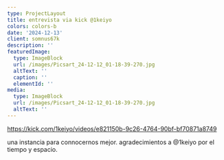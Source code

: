```yaml
---
type: ProjectLayout
title: entrevista via kick @1keiyo
colors: colors-b
date: '2024-12-13'
client: somnus67k
description: ''
featuredImage:
  type: ImageBlock
  url: /images/Picsart_24-12-12_01-18-39-270.jpg
  altText: ''
  caption: ''
  elementId: ''
media:
  type: ImageBlock
  url: /images/Picsart_24-12-12_01-18-39-270.jpg
  altText: ''
---
```

<https://kick.com/1keiyo/videos/e821150b-9c26-4764-90bf-bf70871a8749>

una instancia para connocernos mejor. agradecimientos a @1keiyo por el tiempo y espacio.
